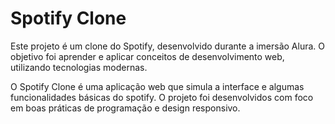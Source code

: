 # Spotify Clone

Este projeto é um clone do Spotify, desenvolvido durante a imersão Alura. O objetivo foi aprender e aplicar conceitos de desenvolvimento web, utilizando tecnologias modernas.

O Spotify Clone é uma aplicação web que simula a interface e algumas funcionalidades básicas do spotify. O projeto foi desenvolvidos com foco em boas práticas de programação e design responsivo.
